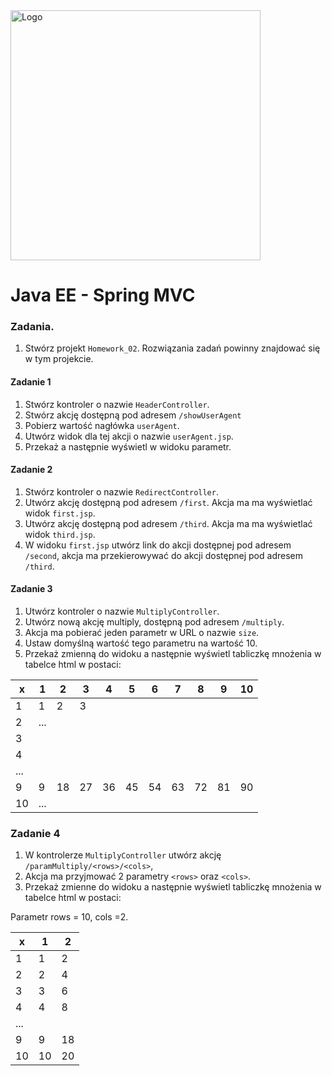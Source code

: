 <img alt="Logo" src="http://coderslab.pl/svg/logo-coderslab.svg" width="400">

# Java EE - Spring MVC

### Zadania.

1. Stwórz projekt `Homework_02`. Rozwiązania zadań powinny znajdować się w tym projekcie.


#### Zadanie 1

1. Stwórz kontroler o nazwie `HeaderController`.
2. Stwórz akcję dostępną pod adresem `/showUserAgent`
3. Pobierz wartość nagłówka `userAgent`.
4. Utwórz widok dla tej akcji o nazwie `userAgent.jsp`.
5. Przekaż a następnie wyświetl w widoku parametr.

#### Zadanie 2

1. Stwórz kontroler o nazwie `RedirectController`.
2. Utwórz akcję dostępną pod adresem `/first`. Akcja ma ma wyświetlać widok `first.jsp`.
3. Utwórz akcję dostępną pod adresem `/third`. Akcja ma ma wyświetlać widok `third.jsp`.
4. W widoku `first.jsp` utwórz link do akcji dostępnej pod adresem `/second`, akcja ma przekierowywać do akcji dostępnej pod adresem `/third`.


#### Zadanie 3

1. Utwórz kontroler o nazwie `MultiplyController`.
2. Utwórz nową akcję multiply, dostępną pod adresem `/multiply`.
3. Akcja ma pobierać jeden parametr w URL o nazwie `size`.
4. Ustaw domyślną wartość tego parametru na wartość 10.
5. Przekaż zmienną do widoku a następnie wyświetl tabliczkę mnożenia w tabelce html w postaci:


| x | 1 | 2 | 3 | 4 | 5 | 6 | 7 | 8 | 9 | 10|
|---|---|---|---|---|---|---|---|---|---|---|
| 1 | 1 | 2 | 3 |   |   |   |   |   |   |   |
| 2 |       ...                             |
| 3 |                                       |
| 4 |                                       |
| ...                                       |
| 9 | 9 |18 |27 |36 |45 |54 |63 |72 |81 |90 |
| 10|...|

### Zadanie 4
1. W kontrolerze `MultiplyController` utwórz akcję `/paramMultiply/<rows>/<cols>`,
2. Akcja ma przyjmować 2 parametry `<rows>` oraz `<cols>`.
3. Przekaż zmienne do widoku a następnie wyświetl tabliczkę mnożenia w tabelce html w postaci:


Parametr rows = 10, cols =2.

| x | 1 | 2 |
|---|---|---|
| 1 | 1 | 2 |
| 2 | 2 | 4 |
| 3 | 3 | 6 |
| 4 | 4 | 8 |
| ...
| 9 | 9 | 18|
| 10| 10| 20|
